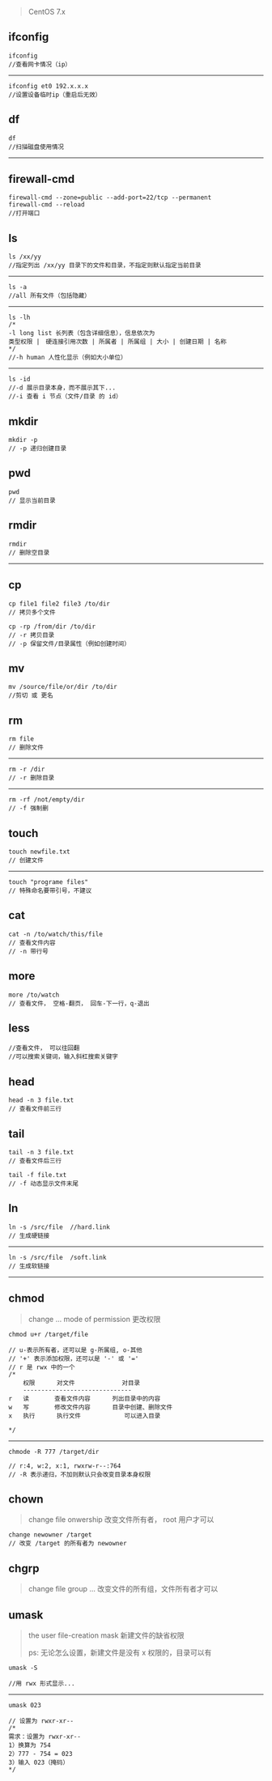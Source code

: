 > CentOS 7.x

## ifconfig
    
    ifconfig
    //查看网卡情况（ip）
    
---

    ifconfig et0 192.x.x.x
    //设置设备临时ip（重启后无效）

## df
	
	df
	//扫描磁盘使用情况
		
---

## firewall-cmd

	firewall-cmd --zone=public --add-port=22/tcp --permanent
	firewall-cmd --reload
	//打开端口



## ls

	ls /xx/yy
	//指定列出 /xx/yy 目录下的文件和目录，不指定则默认指定当前目录
---

	ls -a 
	//all 所有文件（包括隐藏）
---

	ls -lh
	/*
	-l long list 长列表（包含详细信息），信息依次为
	类型权限 |　硬连接引用次数 | 所属者 | 所属组 | 大小 | 创建日期 | 名称
	*/
	//-h human 人性化显示（例如大小单位）
---

	ls -id
	//-d 展示目录本身，而不展示其下...
	//-i 查看 i 节点（文件/目录 的 id）
	
## mkdir

	mkdir -p
	// -p 递归创建目录

## pwd

	pwd
	// 显示当前目录

## rmdir

	rmdir
	// 删除空目录
---

## cp

	cp file1 file2 file3 /to/dir
	// 拷贝多个文件

	cp -rp /from/dir /to/dir
	// -r 拷贝目录
	// -p 保留文件/目录属性（例如创建时间）
	
## mv

	mv /source/file/or/dir /to/dir
	//剪切 或 更名

## rm

	rm file
	// 删除文件
---

	rm -r /dir
	// -r 删除目录
---

	rm -rf /not/empty/dir
	// -f 强制删	
	
## touch

	touch newfile.txt
	// 创建文件
---

	touch "programe files"
	// 特殊命名要带引号，不建议

## cat

	cat -n /to/watch/this/file
	// 查看文件内容
	// -n 带行号

## more

	more /to/watch
	// 查看文件， 空格-翻页， 回车-下一行，q-退出

## less

	//查看文件， 可以往回翻
	//可以搜索关键词，输入斜杠搜索关键字
	
## head
	
	head -n 3 file.txt
	// 查看文件前三行

## tail
	
	tail -n 3 file.txt
	// 查看文件后三行
	
	tail -f file.txt
	// -f 动态显示文件末尾

## ln

	ln -s /src/file  //hard.link
	// 生成硬链接
---

	ln -s /src/file  /soft.link
	// 生成软链接
---

## chmod

> change ... mode of permission 更改权限

	chmod u+r /target/file
	
	// u-表示所有者，还可以是 g-所属组, o-其他
	// '+' 表示添加权限，还可以是 '-' 或 '='
	// r 是 rwx 中的一个
	/*
		权限		对文件				对目录
		------------------------------
	r	读		查看文件内容		列出目录中的内容
	w	写		修改文件内容		目录中创建、删除文件
	x	执行		执行文件			可以进入目录
	
	*/
---

	chmode -R 777 /target/dir
	
	// r:4, w:2, x:1, rwxrw-r--:764
	// -R 表示递归，不加则默认只会改变目录本身权限

## chown

> change file onwership 改变文件所有者， root 用户才可以

	change newowner /target
	// 改变 /target 的所有者为 newowner


## chgrp

> change file group ... 改变文件的所有组，文件所有者才可以

## umask

> the user file-creation mask 新建文件的缺省权限
> 
> ps: 无论怎么设置，新建文件是没有 x 权限的，目录可以有

	umask -S
	
	//用 rwx 形式显示...
---

	umask 023
	
	// 设置为 rwxr-xr--
	/*
	需求：设置为 rwxr-xr--
	1）换算为 754
	2）777 - 754 = 023
	3）输入 023（掩码）
	*/
	











	

